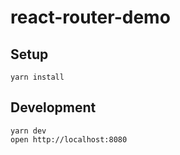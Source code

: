 # react-router-demo

## Setup

```
yarn install
```


## Development

```
yarn dev
open http://localhost:8080
```
